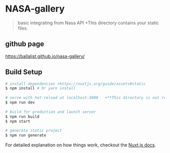 # NASA-gallery
    
> basic integrating from Nasa API  +This directory contains your static files. 

## github page
https://ballalist.github.io/nasa-gallery/
    
## Build Setup   
    
``` bash   +More information about the usage of this directory in the documentation:
# install dependencies +https://nuxtjs.org/guide/assets#static
$ npm install # Or yarn install 
    
# serve with hot reload at localhost:3000   +**This directory is not required, you can delete it if you don't want to use it.**
$ npm run dev 
  
# build for production and launch server 
$ npm run build  
$ npm start   
  
# generate static project 
$ npm run generate  
```  
  
For detailed explanation on how things work, checkout the [Nuxt.js docs](https://github.com/nuxt/nuxt.js).